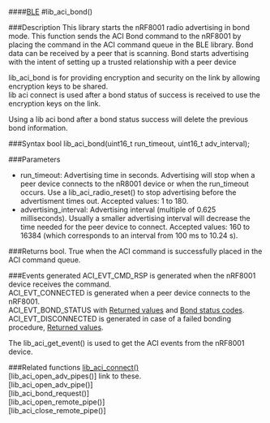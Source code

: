 ####[BLE](https://github.com/NordicSemiconductor/arduino_ble_test/tree/master/documentation/libraries/BLE "Go to BLE folder")
#lib_aci_bond()

###Description
This library starts the nRF8001 radio advertising in bond mode. This function sends the ACI Bond command to the nRF8001 by placing the command in the ACI command queue in the BLE library.
Bond data can be received by a peer that is scanning. Bond starts advertising with the intent of setting up a trusted relationship with a peer device  
  
lib_aci_bond is for providing encryption and security on the link by allowing encryption keys to be shared.  
lib aci connect is used after a bond status of success is received to use the encryption keys on the link.  
  
Using a lib aci bond after a bond status success will delete the previous bond information.

###Syntax
    bool lib_aci_bond(uint16_t run_timeout, uint16_t adv_interval);

###Parameters
* run_timeout: Advertising time in seconds. Advertising will stop when a peer device connects to the nR8001 device or when the run_timeout occurs.
               Use a lib_aci_radio_reset() to stop advertising before the advertisment times out.
               Accepted values: 1 to 180.
* advertising_interval: Advertising interval (multiple of 0.625 milliseconds). Usually a smaller advertising interval will decrease the time needed for the peer device to connect.
                        Accepted values: 160 to 16384 (which corresponds to an interval from 100 ms to 10.24 s).

###Returns
    bool. True when the ACI command is successfully placed in the ACI command queue.

###Events generated
ACI_EVT_CMD_RSP is generated when the nRF8001 device receives the command.  
ACI_EVT_CONNECTED is generated when a peer device connects to the nRF8001.  
ACI_EVT_BOND_STATUS with [Returned values](https://devzone.nordicsemi.com/nrf8001_ps_v1.2.pdf#G1051505 "Go to nRF8001 PS") and [Bond status codes](https://devzone.nordicsemi.com/nrf8001_ps_v1.2.pdf#G1053311 "Go to nRF8001 PS").  
ACI_EVT_DISCONNECTED is generated in case of a failed bonding procedure, [Returned values](https://devzone.nordicsemi.com/nrf8001_ps_v1.2.pdf#G1051356 "Go to nRF8001 PS").  
  
The lib_aci_get_event() is used to get the ACI events from the nRF8001 device.

###Related functions
[lib_aci_connect()](https://github.com/NordicSemiconductor/arduino_ble_test/blob/master/documentation/libraries/BLE/lib_aci_connect.md "Go to function description")  
[lib_aci_open_adv_pipes()] link to these.  
[lib_aci_open_adv_pipe()]  
[lib_aci_bond_request()]  
[lib_aci_open_remote_pipe()]  
[lib_aci_close_remote_pipe()]  

